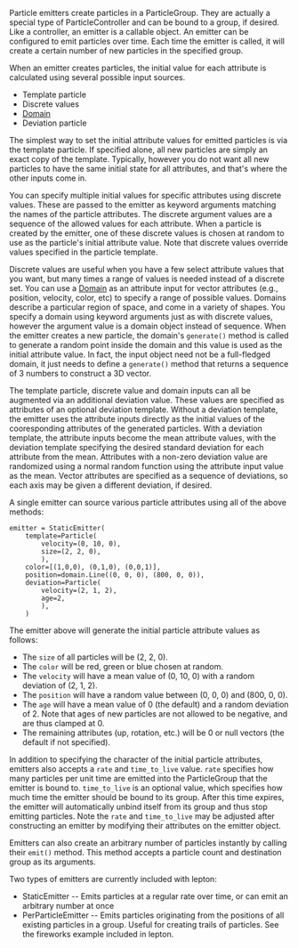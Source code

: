 Particle emitters create particles in a ParticleGroup. They are actually a special type of ParticleController and can be bound to a group, if desired. Like a controller, an emitter is a callable object. An emitter can be configured to emit particles over time. Each time the emitter is called, it will create a certain number of new particles in the specified group.

When an emitter creates particles, the initial value for each attribute is calculated using several possible input sources.

  * Template particle
  * Discrete values
  * [Domain](Domain.md)
  * Deviation particle

The simplest way to set the initial attribute values for emitted particles is via the template particle. If specified alone, all new particles are simply an exact copy of the template. Typically, however you do not want all new particles to have the same initial state for all attributes, and that's where the other inputs come in.

You can specify multiple initial values for specific attributes using discrete values. These are passed to the emitter as keyword arguments matching the names of the particle attributes. The discrete argument values are a sequence of the allowed values for each attribute. When a particle is created by the emitter, one of these discrete values is chosen at random to use as the particle's initial attribute value. Note that discrete values override values specified in the particle template.

Discrete values are useful when you have a few select attribute values that you want, but many times a range of values is needed instead of a discrete set. You can use a [Domain](Domain.md) as an attribute input for vector attributes (e.g., position, velocity, color, etc) to specify a range of possible values. Domains describe a particular region of space, and come in a variety of shapes. You specify a domain using keyword arguments just as with discrete values, however the argument value is a domain object instead of sequence. When the emitter creates a new particle, the domain's `generate()` method is called to generate a random point inside the domain and this value is used as the initial attribute value. In fact, the input object need not be a full-fledged domain, it just needs to define a `generate()` method that returns a sequence of 3 numbers to construct a 3D vector.

The template particle, discrete value and domain inputs can all be augmented via an additional deviation value. These values are specified as attributes of an optional deviation template. Without a deviation template, the emitter uses the attribute inputs directly as the initial values of the cooresponding attributes of the generated particles. With a deviation template, the attribute inputs become the mean attribute values, with the deviation template specifying the desired standard deviation for each attribute from the mean. Attributes with a non-zero deviation value are randomized using a normal random function using the attribute input value as the mean. Vector attributes are specified as a sequence of deviations, so each axis may be given a different deviation, if desired.

A single emitter can source various particle attributes using all of the above methods:
```
emitter = StaticEmitter(
	template=Particle(
		velocity=(0, 10, 0),
		size=(2, 2, 0),
		),
	color=[(1,0,0), (0,1,0), (0,0,1)],
	position=domain.Line((0, 0, 0), (800, 0, 0)),
	deviation=Particle(
		velocity=(2, 1, 2),
		age=2,
		),
	)
```

The emitter above will generate the initial particle attribute values as follows:

  * The `size` of all particles will be (2, 2, 0).
  * The `color` will be red, green or blue chosen at random.
  * The `velocity` will have a mean value of (0, 10, 0) with a random deviation of (2, 1, 2).
  * The `position` will have a random value between (0, 0, 0) and (800, 0, 0).
  * The `age` will have a mean value of 0 (the default) and a random deviation of 2. Note that ages of new particles are not allowed to be negative, and are thus clamped at 0.
  * The remaining attributes (up, rotation, etc.) will be 0 or null vectors (the default if not specified).

In addition to specifying the character of the initial particle attributes, emitters also accepts a `rate` and `time_to_live` value. `rate` specifies how many particles per unit time are emitted into the ParticleGroup that the emitter is bound to. `time_to_live` is an optional value, which specifies how much time the emitter should be bound to its group. After this time expires, the emitter will automatically unbind itself from its group and thus stop emitting particles. Note the `rate` and `time_to_live` may be adjusted after constructing an emitter by modifying their attributes on the emitter object.

Emitters can also create an arbitrary number of particles instantly by calling their `emit()` method. This method accepts a particle count and destination group as its arguments.

Two types of emitters are currently included with lepton:

  * StaticEmitter -- Emits particles at a regular rate over time, or can emit an arbitrary number at once
  * PerParticleEmitter -- Emits particles originating from the positions of all existing particles in a group. Useful for creating trails of particles. See the fireworks example included in lepton.
